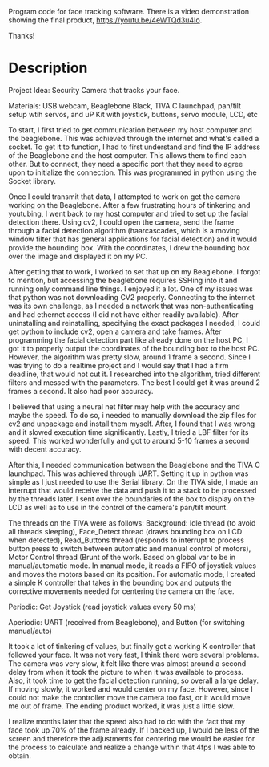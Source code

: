 Program code for face tracking software. There is a video demonstration showing the final product, https://youtu.be/4eWTQd3u4Io.

Thanks!


# Description
Project Idea: Security Camera that tracks your face.

Materials: USB webcam, Beaglebone Black, TIVA C launchpad, pan/tilt setup wtih servos, and uP Kit with joystick, buttons, servo module, LCD, etc

To start, I first tried to get communication between my host computer and the beaglebone. This was achieved through the internet and what's called a socket. To get it to function, I had to first understand and find the IP address of the Beaglebone and the host computer. This allows them to find each other. But to connect, they need a specific port that they need to agree upon to initialize the connection. This was programmed in python using the Socket library. 

Once I could transmit that data, I attempted to work on get the camera working on the Beaglebone. After a few frustrating hours of tinkering and youtubing, I went back to my host computer and tried to set up the facial detection there. Using cv2, I could open the camera, send the frame through a facial detection algorithm (haarcascades, which is a moving window filter that has general applications for facial detection) and it would provide the bounding box. With the coordinates, I drew the bounding box over the image and displayed it on my PC.

After getting that to work, I worked to set that up on my Beaglebone. I forgot to mention, but accessing the beaglebone requires SSHing into it and running only command line things. I enjoyed it a lot. One of my issues was that python was not downloading CV2 properly. Connecting to the internet was its own challenge, as I needed a network that was non-authenticating and had ethernet access (I did not have either readily available). After uninstalling and reinstalling, specifying the exact packages I needed, I could get python to include cv2, open a camera and take frames. After programming the facial detection part like already done on the host PC, I got it to properly output the coordinates of the bounding box to the host PC. However, the algorithm was pretty slow, around 1 frame a second. Since I was trying to do a realtime project and I would say that I had a firm deadline, that would not cut it. I researched into the algorithm, tried different filters and messed with the parameters. The best I could get it was around 2 frames a second. It also had poor accuracy.

I believed that using a neural net filter may help with the accuracy and maybe the speed. To do so, i needed to manually download the zip files for cv2 and unpackage and install them myself. After, I found that I was wrong and it slowed execution time significantly. Lastly, I tried a LBF filter for its speed. This worked wonderfully and got to around 5-10 frames a second with decent accuracy.

After this, I needed communication between the Beaglebone and the TIVA C launchpad. This was achieved through UART. Setting it up in python was simple as I just needed to use the Serial library. On the TIVA side, I made an interrupt that would receive the data and push it to a stack to be processed by the threads later. I sent over the boundaries of the box to display on the LCD as well as to use in the control of the camera's pan/tilt mount.

The threads on the TIVA were as follows:
Background: Idle thread (to avoid all threads sleeping), Face_Detect thread (draws bounding box on LCD when detected), Read_Buttons thread (responds to interrupt to process button press to switch between automatic and manual control of motors), Motor Control thread (Brunt of the work. Based on global var to be in manual/automatic mode. In manual mode, it reads a FIFO of joystick values and moves the motors based on its position. For automatic mode, I created a simple K controller that takes in the bounding box and outputs the corrective movements needed for centering the camera on the face.

Periodic: Get Joystick (read joystick values every 50 ms)

Aperiodic: UART (received from Beaglebone), and Button (for switching manual/auto)

It took a lot of tinkering of values, but finally got a working K controller that followed your face. It was not very fast, I think there were several problems. The camera was very slow, it felt like there was almost around a second delay from when it took the picture to when it was available to process. Also, it took time to get the facial detection running, so overall a large delay. If moving slowly, it worked and would center on my face. However, since I could not make the controller move the camera too fast, or it would move me out of frame. The ending product worked, it was just a little slow.

I realize months later that the speed also had to do with the fact that my face took up 70% of the frame already. If I backed up, I would be less of the screen and therefore the adjustments for centering me would be easier for the process to calculate and realize a change within that 4fps I was able to obtain.
